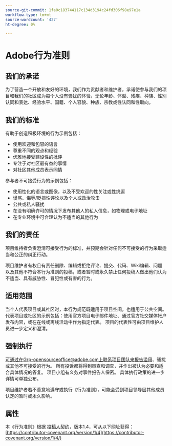 ```yaml
---
source-git-commit: 1fa0c183744117c134d3194c24fd306f98e97e1a
workflow-type: tm+mt
source-wordcount: '427'
ht-degree: 0%

---
```

# Adobe行为准则

## 我们的承诺

为了营造一个开放和友好的环境，我们作为贡献者和维护者，承诺使参与我们的项目和我们的社区成为每个人没有骚扰的体验，无论年龄、体型、残疾、种族、性别认同和表达、经验水平、国籍、个人容貌、种族、宗教或性认同和性取向。

## 我们的标准

有助于创造积极环境的行为示例包括：

* 使用欢迎和包容的语言
* 尊重不同的观点和经验
* 优雅地接受建设性的批评
* 专注于对社区最有益的事情
* 对社区其他成员表示同情

参与者不可接受行为的示例包括：

* 使用性化的语言或图像，以及不受欢迎的性关注或性挑逗
* 谩骂、侮辱/贬损性评论以及个人或政治攻击
* 公共或私人骚扰
* 在没有明确许可的情况下发布其他人的私人信息，如物理或电子地址
* 在专业环境中可合理认为不适当的其他行为

## 我们的责任

项目维持者负责澄清可接受行为的标准，并预期会针对任何不可接受的行为采取适当和公正的纠正行动。

项目维护者有权且有责任删除、编辑或拒绝评论、提交、代码、Wiki编辑、问题以及其他不符合本行为准则的投稿，或者暂时或永久禁止任何投稿人做出他们认为不适当、具有威胁性、冒犯性或有害的行为。

## 适用范围

当个人代表项目或其社区时，本行为规范既适用于项目空间，也适用于公共空间。 代表项目或社区的示例包括：使用官方项目电子邮件地址、通过官方社交媒体帐户发布内容，或在在线或离线活动中作为指定代表。 项目的代表性可由项目维护人员进一步定义和澄清。

## 强制执行

可通过在Grp-opensourceoffice@adobe.com上联系项目团队来报告滥用、骚扰或其他不可接受的行为。 所有投诉都将得到审查和调查，并作出被认为必要和适合具体情况的答复。 项目小组有义务对事件报告人保密。
具体执行政策的进一步详情可单独公布。

项目维护者若不善意地遵守或执行《行为准则》，可能会受到项目领导层其他成员认定的暂时或永久影响。

## 属性

本《行为准则》根据 [投稿人契约](https://contributor-covenant.org)，版本1.4，可从以下网址获得： [https://contributor-covenant.org/version/1/4](https://contributor-covenant.org/version/1/4/)
